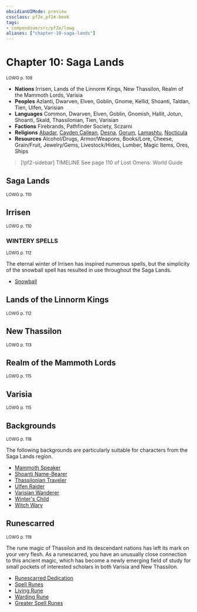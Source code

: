 ```yaml
---
obsidianUIMode: preview
cssclass: pf2e,pf2e-book
tags:
- compendium/src/pf2e/lowg
aliases: ["chapter-10-saga-lands"]
---
```

# Chapter 10: Saga Lands
<sup>LOWG p. 108</sup>

- **Nations** Irrisen, Lands of the Linnorm Kings, New Thassilon, Realm of the Mammoth Lords, Varisia
- **Peoples** Azlanti, Dwarven, Elven, Goblin, Gnome, Kellid, Shoanti, Taldan, Tien, Ulfen, Varisian
- **Languages** Common, Dwarven, Elven, Goblin, Gnomish, Hallit, Jotun, Shoanti, Skald, Thassilonian, Tien, Varisian
- **Factions** Firebrands, Pathfinder Society, Sczarni
- **Religions** [Abadar](compendium/setting/deities/abadar.md), [Cayden Cailean](compendium/setting/deities/cayden-cailean.md), [Desna](compendium/setting/deities/desna.md), [Gorum](compendium/setting/deities/gorum.md), [Lamashtu](compendium/setting/deities/lamashtu.md), [Nocticula](compendium/setting/deities/nocticula-logm.md)
- **Resources** Alcohol/Drugs, Armor/Weapons, Books/Lore, Cheese, Grain/Fruit, Jewelry/Gems, Livestock/Hides, Lumber, Magic Items, Ores, Ships

> [!pf2-sidebar] TIMELINE
> See page 110 of Lost Omens: World Guide

## Saga Lands
<sup>LOWG p. 110</sup>

## Irrisen
<sup>LOWG p. 110</sup>

### WINTERY SPELLS
<sup>LOWG p. 112</sup>

The eternal winter of Irrisen has inspired numerous spells, but the simplicity of the snowball spell has resulted in use throughout the Saga Lands.

- [Snowball](compendium/spells/snowball-lowg.md)

## Lands of the Linnorm Kings
<sup>LOWG p. 112</sup>

## New Thassilon
<sup>LOWG p. 113</sup>

## Realm of the Mammoth Lords
<sup>LOWG p. 115</sup>

## Varisia
<sup>LOWG p. 115</sup>

## Backgrounds
<sup>LOWG p. 118</sup>

The following backgrounds are particularly suitable for characters from the Saga Lands region.

- [Mammoth Speaker](compendium/character/backgrounds/mammoth-speaker-lowg.md)
- [Shoanti Name-Bearer](compendium/character/backgrounds/shoanti-name-bearer-lowg.md)
- [Thassilonian Traveler](compendium/character/backgrounds/thassilonian-traveler-lowg.md)
- [Ulfen Raider](compendium/character/backgrounds/ulfen-raider-lowg.md)
- [Varisian Wanderer](compendium/character/backgrounds/varisian-wanderer-lowg.md)
- [Winter's Child](compendium/character/backgrounds/winters-child-lowg.md)
- [Witch Wary](compendium/character/backgrounds/witch-wary-lowg.md)

## Runescarred
<sup>LOWG p. 119</sup>

The rune magic of Thassilon and its descendant nations has left its mark on your very flesh. As a runescarred, you have an unusually close connection to this ancient magic, which has become a newly emerging field of study for small pockets of interested scholars in both Varisia and New Thassilon.

- [Runescarred Dedication](compendium/feats/runescarred-dedication-lowg.md)
- [Spell Runes](compendium/feats/spell-runes-lowg.md)
- [Living Rune](compendium/feats/living-rune-lowg.md)
- [Warding Rune](compendium/feats/warding-rune-lowg.md)
- [Greater Spell Runes](compendium/feats/greater-spell-runes-lowg.md)